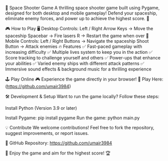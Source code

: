 🚀 Space Shooter Game
A thrilling space shooter game built using Pygame, designed for both desktop and mobile gameplay! Defend your spaceship, eliminate enemy forces, and power up to achieve the highest score. 🌠

🎮 How to Play
🖥️ Desktop Controls:
Left / Right Arrow Keys → Move the spaceship
Spacebar → Fire lasers
R → Restart the game when over
📱 Mobile Controls:
Left / Right Buttons → Navigate the spaceship
Shoot Button → Attack enemies
🔥 Features
✅ Fast-paced gameplay with increasing difficulty
✅ Multiple lives system to keep you in the action
✅ Score tracking to challenge yourself and others
✅ Power-ups that enhance your abilities
✅ Varied enemy ships with different attack patterns
✅ Immersive sound effects & background music for a thrilling experience

🕹️ Play Online
🎮 Experience the game directly in your browser!
🔗 Play Here: (https://github.com/umair3984)

🛠️ Development & Setup
Want to run the game locally? Follow these steps:

Install Python (Version 3.9 or later)

Install Pygame:
pip install pygame
Run the game:
python main.py

💡 Contribute
We welcome contributions! Feel free to fork the repository, suggest improvements, or report issues.

📌 GitHub Repository: https://github.com/umair3984

🚀 Enjoy the game and aim for the highest score! 🏆
